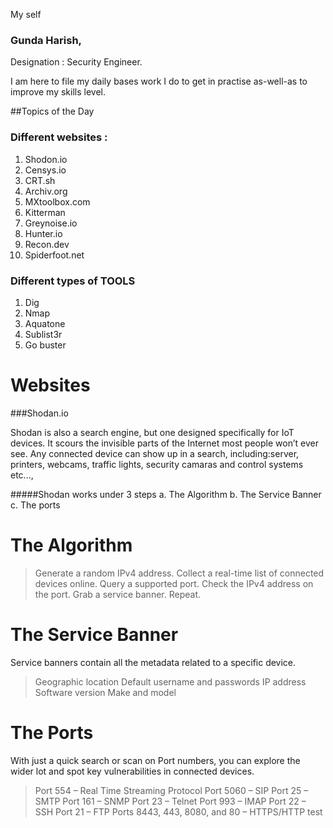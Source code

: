 My self 
### Gunda Harish, 
Designation : Security Engineer.

I am here to file my daily bases work I do to get in practise as-well-as to improve my skills level.

##Topics of the Day 

### Different websites : 
1. Shodon.io
2. Censys.io
3. CRT.sh
4. Archiv.org
5. MXtoolbox.com
6. Kitterman
7. Greynoise.io
8. Hunter.io
9. Recon.dev
10. Spiderfoot.net

### Different types of TOOLS 
1. Dig
2. Nmap
3. Aquatone
4. Sublist3r
5. Go buster

# Websites 

###Shodan.io

Shodan is also a search engine, but one designed specifically for IoT devices. It scours the invisible parts of the Internet most people won’t ever see. Any connected device can show up in a search, including:server, printers, webcams, traffic lights, security camaras and control systems etc...,

#####Shodan works under 3 steps 
a. The Algorithm
b. The Service Banner
c. The ports

# The Algorithm

   > Generate a random IPv4 address.
   > Collect a real-time list of connected devices online.
   > Query a supported port.
   > Check the IPv4 address on the port.
   > Grab a service banner.
   > Repeat.

# The Service Banner
Service banners contain all the metadata related to a specific device.

   > Geographic location
   > Default username and passwords
   > IP address
   > Software version
   > Make and model

   # The Ports

 With just a quick search or scan on Port numbers, you can explore the wider lot and spot key vulnerabilities in connected devices.
   > Port 554 – Real Time Streaming Protocol
   > Port 5060 – SIP
   > Port 25 – SMTP
   > Port 161 – SNMP
   > Port 23 – Telnet
   > Port 993 – IMAP
   > Port 22 – SSH
   > Port 21 – FTP
   > Ports 8443, 443, 8080, and 80 – HTTPS/HTTP
 test



